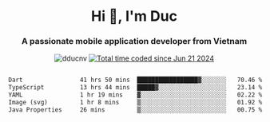 <h1 align="center">
  Hi 👋, I'm  Duc</h1>
<h3 align="center">A passionate mobile application developer from Vietnam</h3>  
  
<p align="center"> <img src="https://komarev.com/ghpvc/?username=dducnv&label=Profile%20views&color=0e75b6&style=flat" alt="dducnv" /> 
<a href="https://wakatime.com/@4d2a2cd9-1bcb-4dd1-84a4-dce128a35137"><img src="https://wakatime.com/badge/user/4d2a2cd9-1bcb-4dd1-84a4-dce128a35137.svg" alt="Total time coded since Jun 21 2024" /></a>
</p>  

<div style="width: 100vw; overflow-x: auto; flex:center">
  <!--START_SECTION:waka-->

```txt
Dart                41 hrs 50 mins  █████████████████▓░░░░░░░   70.46 %
TypeScript          13 hrs 44 mins  █████▓░░░░░░░░░░░░░░░░░░░   23.14 %
YAML                1 hr 19 mins    ▓░░░░░░░░░░░░░░░░░░░░░░░░   02.22 %
Image (svg)         1 hr 8 mins     ▒░░░░░░░░░░░░░░░░░░░░░░░░   01.92 %
Java Properties     26 mins         ▒░░░░░░░░░░░░░░░░░░░░░░░░   00.75 %
```

<!--END_SECTION:waka-->
</div>




  
